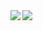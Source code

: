 <a href="https://github.com/khursani8/">
  <img align="left" src="https://github-readme-stats.vercel.app/api?username=khursani8&count_private=true"/>
</a>
<a href="https://github.com/khursani8/">
  <img align="left" src="https://github-readme-stats.vercel.app/api/top-langs/?username=khursani8" />
</a>
